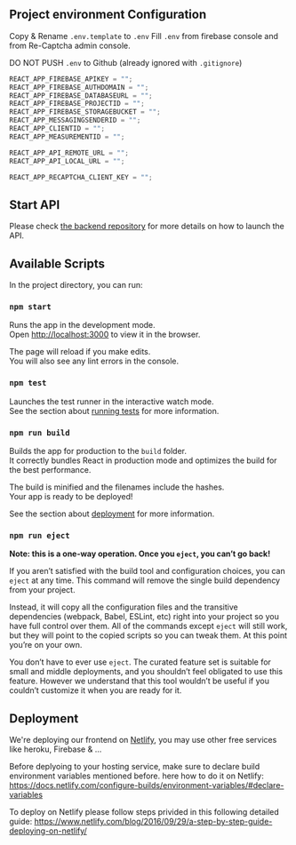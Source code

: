 ## Project environment Configuration

Copy & Rename `.env.template` to `.env`
Fill `.env` from firebase console and from Re-Captcha admin console.

DO NOT PUSH `.env` to Github (already ignored with `.gitignore`)

```javascript
REACT_APP_FIREBASE_APIKEY = "";
REACT_APP_FIREBASE_AUTHDOMAIN = "";
REACT_APP_FIREBASE_DATABASEURL = "";
REACT_APP_FIREBASE_PROJECTID = "";
REACT_APP_FIREBASE_STORAGEBUCKET = "";
REACT_APP_MESSAGINGSENDERID = "";
REACT_APP_CLIENTID = "";
REACT_APP_MEASUREMENTID = "";

REACT_APP_API_REMOTE_URL = "";
REACT_APP_API_LOCAL_URL = "";

REACT_APP_RECAPTCHA_CLIENT_KEY = "";
```

## Start API

Please check [the backend repository](https://github.com/BuildForSDGCohort2/Team-253-Group-A-Backend/tree/develop/ai_part/model_api) for more details on how to launch the API.

## Available Scripts

In the project directory, you can run:

### `npm start`

Runs the app in the development mode.<br />
Open [http://localhost:3000](http://localhost:3000) to view it in the browser.

The page will reload if you make edits.<br />
You will also see any lint errors in the console.

### `npm test`

Launches the test runner in the interactive watch mode.<br />
See the section about [running tests](https://facebook.github.io/create-react-app/docs/running-tests) for more information.

### `npm run build`

Builds the app for production to the `build` folder.<br />
It correctly bundles React in production mode and optimizes the build for the best performance.

The build is minified and the filenames include the hashes.<br />
Your app is ready to be deployed!

See the section about [deployment](https://facebook.github.io/create-react-app/docs/deployment) for more information.

### `npm run eject`

**Note: this is a one-way operation. Once you `eject`, you can’t go back!**

If you aren’t satisfied with the build tool and configuration choices, you can `eject` at any time. This command will remove the single build dependency from your project.

Instead, it will copy all the configuration files and the transitive dependencies (webpack, Babel, ESLint, etc) right into your project so you have full control over them. All of the commands except `eject` will still work, but they will point to the copied scripts so you can tweak them. At this point you’re on your own.

You don’t have to ever use `eject`. The curated feature set is suitable for small and middle deployments, and you shouldn’t feel obligated to use this feature. However we understand that this tool wouldn’t be useful if you couldn’t customize it when you are ready for it.

## Deployment

We're deploying our frontend on [Netlify](https://www.netlify.com/), you
may use other free services like heroku, Firebase & ...

Before deplyoing to your hosting service, make sure to declare build environment variables mentioned before. here how to do it on Netlify:
https://docs.netlify.com/configure-builds/environment-variables/#declare-variables

To deploy on Netlify please follow steps privided in this following detailed guide: https://www.netlify.com/blog/2016/09/29/a-step-by-step-guide-deploying-on-netlify/
